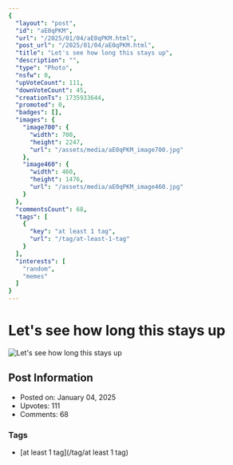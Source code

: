 ```yaml
---
{
  "layout": "post",
  "id": "aE0qPKM",
  "url": "/2025/01/04/aE0qPKM.html",
  "post_url": "/2025/01/04/aE0qPKM.html",
  "title": "Let's see how long this stays up",
  "description": "",
  "type": "Photo",
  "nsfw": 0,
  "upVoteCount": 111,
  "downVoteCount": 45,
  "creationTs": 1735933644,
  "promoted": 0,
  "badges": [],
  "images": {
    "image700": {
      "width": 700,
      "height": 2247,
      "url": "/assets/media/aE0qPKM_image700.jpg"
    },
    "image460": {
      "width": 460,
      "height": 1476,
      "url": "/assets/media/aE0qPKM_image460.jpg"
    }
  },
  "commentsCount": 68,
  "tags": [
    {
      "key": "at least 1 tag",
      "url": "/tag/at-least-1-tag"
    }
  ],
  "interests": [
    "random",
    "memes"
  ]
}
---
```


# Let's see how long this stays up

![Let's see how long this stays up](/assets/media/aE0qPKM_image700.jpg)

## Post Information

- Posted on: January 04, 2025
- Upvotes: 111
- Comments: 68

### Tags

- [at least 1 tag](/tag/at least 1 tag)
